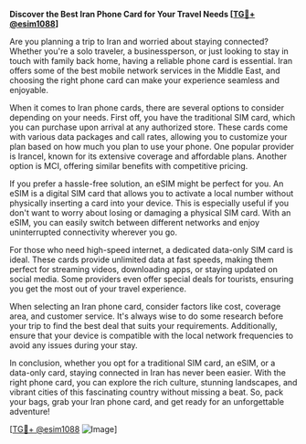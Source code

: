 **Discover the Best Iran Phone Card for Your Travel Needs [[TG💪+ @esim1088](https://t.me/s/esim1088)]**

Are you planning a trip to Iran and worried about staying connected? Whether you're a solo traveler, a businessperson, or just looking to stay in touch with family back home, having a reliable phone card is essential. Iran offers some of the best mobile network services in the Middle East, and choosing the right phone card can make your experience seamless and enjoyable.

When it comes to Iran phone cards, there are several options to consider depending on your needs. First off, you have the traditional SIM card, which you can purchase upon arrival at any authorized store. These cards come with various data packages and call rates, allowing you to customize your plan based on how much you plan to use your phone. One popular provider is Irancel, known for its extensive coverage and affordable plans. Another option is MCI, offering similar benefits with competitive pricing.

If you prefer a hassle-free solution, an eSIM might be perfect for you. An eSIM is a digital SIM card that allows you to activate a local number without physically inserting a card into your device. This is especially useful if you don't want to worry about losing or damaging a physical SIM card. With an eSIM, you can easily switch between different networks and enjoy uninterrupted connectivity wherever you go.

For those who need high-speed internet, a dedicated data-only SIM card is ideal. These cards provide unlimited data at fast speeds, making them perfect for streaming videos, downloading apps, or staying updated on social media. Some providers even offer special deals for tourists, ensuring you get the most out of your travel experience.

When selecting an Iran phone card, consider factors like cost, coverage area, and customer service. It's always wise to do some research before your trip to find the best deal that suits your requirements. Additionally, ensure that your device is compatible with the local network frequencies to avoid any issues during your stay.

In conclusion, whether you opt for a traditional SIM card, an eSIM, or a data-only card, staying connected in Iran has never been easier. With the right phone card, you can explore the rich culture, stunning landscapes, and vibrant cities of this fascinating country without missing a beat. So, pack your bags, grab your Iran phone card, and get ready for an unforgettable adventure!

[[TG💪+ @esim1088](https://t.me/s/esim1088) ![Image](https://i.postimg.cc/Y0z9fWf4/image.png)]